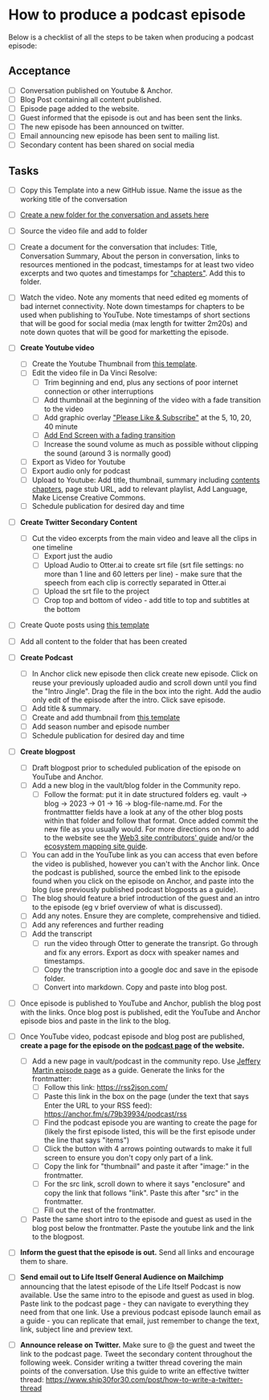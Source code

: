 # How to produce a podcast episode

Below is a checklist of all the steps to be taken when producing a podcast episode:

## Acceptance 

- [ ] Conversation published on Youtube & Anchor.
- [ ] Blog Post containing all content published.
- [ ] Episode page added to the website.
- [ ] Guest informed that the episode is out and has been sent the links.
- [ ] The new episode has been announced on twitter.
- [ ] Email announcing new episode has been sent to mailing list.
- [ ] Secondary content has been shared on social media

## Tasks

- [ ] Copy this Template into a new GitHub issue. Name the issue as the working title of the conversation
- [ ] [Create a new folder for the conversation and assets here](https://drive.google.com/drive/folders/12BskqKPp85XNdU2sespI--E7VPi45hGJ?usp=sharing)
- [ ] Source the video file and add to folder
- [ ] Create a document for the conversation that includes: Title, Conversation Summary, About the person in conversation, links to resources mentioned in the podcast, timestamps for at least two video excerpts and two quotes and timestamps for ["chapters"](https://www.youtube.com/watch?v=pvkTC2xIbeY). Add this to folder.
- [ ] Watch the video. Note any moments that need edited eg moments of bad internet connectivity. Note down timestamps for chapters to be used when publishing to YouTube. Note timestamps of short sections that will be good for social media (max length for twitter 2m20s) and note down quotes that will be good for marketting the episode.

- [ ] **Create Youtube video**
	- [ ] Create the Youtube Thumbnail from [this template](https://www.canva.com/design/DAE99drPH4s/7mR8CgHWyHfimwC9jDerDA/edit?utm_content=DAE99drPH4s&utm_campaign=designshare&utm_medium=link2&utm_source=sharebutton).
	- [ ] Edit the video file in Da Vinci Resolve:
		- [ ] Trim beginning and end, plus any sections of poor internet connection or other interruptions
		- [ ] Add thumbnail at the beginning of the video with a fade transition to the video
		- [ ] Add graphic overlay ["Please Like & Subscribe"](https://drive.google.com/file/d/1iQjSdgjTyrN9xnQ8Xnlzdjmk2sw2eKXJ/view?usp=sharing) at the 5, 10, 20, 40 minute
		- [ ] [Add End Screen with a fading transition](https://drive.google.com/file/d/1fC8c_tyoOxxGGhGqgJuwFscu6vYzbrqe/view?usp=sharing)
		- [ ] Increase the sound volume as much as possible without clipping the sound (around 3 is normally good) 
	- [ ] Export as Video for Youtube
	- [ ] Export audio only for podcast
	- [ ] Upload to Youtube: Add title, thumbnail, summary including [contents chapters](https://www.youtube.com/watch?v=pvkTC2xIbeY), page stub URL, add to relevant playlist, Add Language, Make License Creative Commons.
	- [ ] Schedule publication for desired day and time

- [ ] **Create Twitter Secondary Content**
	- [ ] Cut the video excerpts from the main video and leave all the clips in one timeline
		- [ ] Export just the audio
		- [ ] Upload Audio to Otter.ai to create srt file (srt file settings: no more than 1 line and 60 letters per line) - make sure that the speech from each clip is correctly separated in Otter.ai
		- [ ] Upload the srt file to the project 
		- [ ] Crop top and bottom of video - add title to top and subtitles at the bottom
- [ ] Create Quote posts using [this template](https://www.canva.com/design/DAE-ett42vU/63HsI5cGixlZ6cFQd09zCg/edit)
- [ ] Add all content to the folder that has been created 

- [ ] **Create Podcast**
	- [ ] In Anchor click new episode then click create new episode. Click on reuse your previously uploaded audio and scroll down until you find the "Intro Jingle". Drag the file in the box into the right. Add the audio only edit of the episode after the intro. Click save episode.
	- [ ] Add title & summary.
	- [ ] Create and add thumbnail from [this template](https://www.canva.com/design/DAE87pGGDUg/EgrVC9iJX5eATZGF5rE2pg/edit?utm_content=DAE87pGGDUg&utm_campaign=designshare&utm_medium=link2&utm_source=sharebutton)
	- [ ] Add season number and episode number
	- [ ] Schedule publication for desired day and time
  
- [ ] **Create blogpost**
	- [ ] Draft blogpost prior to scheduled publication of the episode on YouTube and Anchor. 
	- [ ] Add a new blog in the vault/blog folder in the Community repo. 
		- [ ] Follow the format: put it in date structured folders eg. vault -> blog -> 2023 -> 01 -> 16 -> blog-file-name.md. For the frontmattter fields have a look at any of the other blog posts within that folder and follow that format. Once added commit the new file as you usually would. For more directions on how to add to the website see the [Web3 site contributors' guide](https://web3.lifeitself.org/meta/editing) and/or the [ecosystem mapping site guide](https://ecosystem.lifeitself.org/contributors-guide).
	- [ ] You can add in the YouTube link as you can access that even before the video is published, however you can't with the Anchor link. Once the podcast is published, source the embed link to the episode found when you click on the episode on Anchor, and paste into the blog (use previously published podcast blogposts as a guide).
	- [ ] The blog should feature a brief introduction of the guest and an intro to the episode (eg v brief overview of what is discussed).
	- [ ] Add any notes. Ensure they are complete, comprehensive and tidied.
	- [ ] Add any references and further reading
	- [ ] Add the transcript
		- [ ] run the video through Otter to generate the transript. Go through and fix any errors. Export as docx with speaker names and timestamps.
		- [ ] Copy the transcription into a google doc and save in the episode folder.
		- [ ] Convert into markdown. Copy and paste into blog post.

- [ ] Once episode is published to YouTube and Anchor, publish the blog post with the links. Once blog post is published, edit the YouTube and Anchor episode bios and paste in the link to the blog.

- [ ] Once YouTube video, podcast episode and blog post are published, **create a page for the episode on the [podcast page](https://lifeitself.org/podcast) of the website.**
	- [ ] Add a new page in vault/podcast in the community repo. Use [Jeffery Martin episode page](https://lifeitself.org/podcast/a-scientific-approach-to-awakening-and-fundamental-wellbeing-podcast) as a guide. Generate the links for the frontmatter:
		- [ ] Follow this link: https://rss2json.com/
		- [ ] Paste this link in the box on the page (under the text that says Enter the URL to your RSS feed): https://anchor.fm/s/79b39934/podcast/rss 
		- [ ] Find the podcast episode you are wanting to create the page for (likely the first episode listed, this will be the first episode under the line that says "items")
		- [ ] Click the button with 4 arrows pointing outwards to make it full screen to ensure you don't copy only part of a link.
		- [ ] Copy the link for "thumbnail" and paste it after "image:" in the frontmatter.
		- [ ] For the src link, scroll down to where it says "enclosure" and copy the link that follows "link". Paste this after "src" in the frontmatter. 
		- [ ] Fill out the rest of the frontmatter.
	- [ ] Paste the same short intro to the episode and guest as used in the blog post below the frontmatter. Paste the youtube link and the link to the blogpost. 

- [ ] **Inform the guest that the episode is out.** Send all links and encourage them to share.

- [ ] **Send email out to Life Itself General Audience on Mailchimp** announcing that the latest episode of the Life Itself Podcast is now available. Use the same intro to the episode and guest as used in blog. Paste link to the podcast page - they can navigate to everything they need from that one link. Use a previous podcast episode launch email as a guide - you can replicate that email, just remember to change the text, link, subject line and preview text. 

- [ ] **Announce release on Twitter.** Make sure to @ the guest and tweet the link to the podcast page. Tweet the secondary content throughout the following week. Consider writing a twitter thread covering the main points of the conversation. Use this guide to write an effective twitter thread: https://www.ship30for30.com/post/how-to-write-a-twitter-thread 